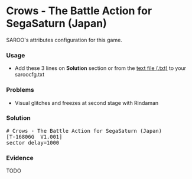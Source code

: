 # Crows - The Battle Action for SegaSaturn (Japan)

SAROO's attributes configuration for this game.

### Usage

- Add these 3 lines on **Solution** section or from the [text file (.txt)](./config.txt) to your saroocfg.txt

### Problems

- Visual glitches and freezes at second stage with Rindaman

### Solution

<pre># Crows - The Battle Action for SegaSaturn (Japan)
[T-16806G  V1.001]
sector_delay=1000</pre>

### Evidence

TODO
